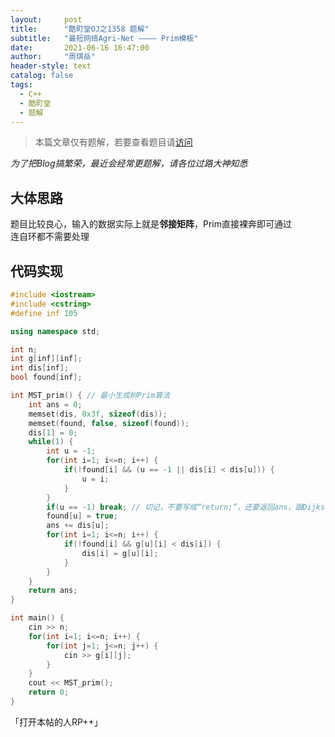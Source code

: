 ```yaml
---
layout:     post
title:      "酷町堂OJ之1358 题解"
subtitle:   "最短网络Agri-Net ———— Prim模板"
date:       2021-06-16 16:47:00
author:     "周琪岳"
header-style: text
catalog: false
tags: 
  - C++
  - 酷町堂
  - 题解
---
```

> 本篇文章仅有题解，若要查看题目请[访问](https://ke.codingtang.com/#/problem/problemSub?id=1358)

*为了把Blog搞繁荣，最近会经常更题解，请各位过路大神知悉*

## 大体思路

题目比较良心，输入的数据实际上就是**邻接矩阵**，Prim直接裸奔即可通过  
连自环都不需要处理  

## 代码实现

```c++
#include <iostream>
#include <cstring>
#define inf 105

using namespace std;

int n;
int g[inf][inf];
int dis[inf];
bool found[inf];

int MST_prim() { // 最小生成树Prim算法
	int ans = 0;
	memset(dis, 0x3f, sizeof(dis));
	memset(found, false, sizeof(found));
	dis[1] = 0;
	while(1) {
		int u = -1;
		for(int i=1; i<=n; i++) {
			if(!found[i] && (u == -1 || dis[i] < dis[u])) {
				u = i;
			}
		}
		if(u == -1) break; // 切记，不要写成“return;”，还要返回ans，跟Dijkstra不一样
		found[u] = true;
		ans += dis[u];
		for(int i=1; i<=n; i++) {
			if(!found[i] && g[u][i] < dis[i]) {
				dis[i] = g[u][i];
			}
		}
	}
	return ans;
}

int main() {
	cin >> n;
	for(int i=1; i<=n; i++) {
		for(int j=1; j<=n; j++) {
			cin >> g[i][j];
		}
	}
	cout << MST_prim();
	return 0;
}
```

「打开本帖的人RP++」  
